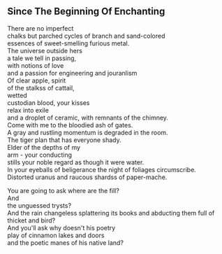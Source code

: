 Since The Beginning Of Enchanting
---------------------------------
There are no imperfect  
chalks but parched cycles of branch and sand-colored  
essences of sweet-smelling furious metal.  
The universe outside hers  
a tale we tell in passing,  
with notions of love  
and a passion for engineering and jouranlism  
Of clear apple, spirit  
of the stalkss of cattail,  
wetted  
custodian blood, your kisses  
relax into exile  
and a droplet of ceramic, with remnants of the chimney.  
Come with me to the bloodied ash of gates.  
A gray and rustling momentum is degraded in the room.  
The tiger plan that has everyone shady.  
Elder of the depths of my  
arm - your conducting  
stills your noble regard as though it were water.  
In your eyeballs of beligerance the night of foliages circumscribe.  
Distorted uranus and raucous shardss of paper-mache.  
  
You are going to ask where are the fill?  
And  
the unguessed trysts?  
And the rain changeless splattering its books and abducting them full of  
thicket and bird?  
And you'll ask why doesn't his poetry  
play of cinnamon lakes and doors  
and the poetic manes of his native land?  
